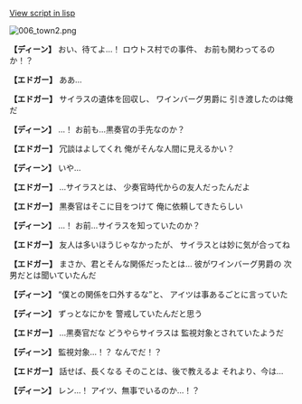 [View script in lisp](../scripts/1730302.txt)

![006_town2.png](../images/backgrounds/006_town2.png)

**【ディーン】**
おい、待てよ…！
ロウトス村での事件、
お前も関わってるのか！？

**【エドガー】**
ああ…

**【エドガー】**
サイラスの遺体を回収し、
ワインバーグ男爵に
引き渡したのは俺だ

**【ディーン】**
…！
お前も…黒奏官の手先なのか？

**【エドガー】**
冗談はよしてくれ
俺がそんな人間に見えるかい？

**【ディーン】**
いや…

**【エドガー】**
…サイラスとは、
少奏官時代からの友人だったんだよ

**【エドガー】**
黒奏官はそこに目をつけて
俺に依頼してきたらしい

**【ディーン】**
…！
お前…サイラスを知っていたのか？

**【エドガー】**
友人は多いほうじゃなかったが、
サイラスとは妙に気が合ってね

**【エドガー】**
まさか、君とそんな関係だったとは…
彼がワインバーグ男爵の
次男だとは聞いていたんだ

**【ディーン】**
“僕との関係を口外するな”と、
アイツは事あるごとに言っていた

**【ディーン】**
ずっとなにかを
警戒していたんだと思う

**【エドガー】**
…黒奏官だな
どうやらサイラスは
監視対象とされていたようだ

**【ディーン】**
監視対象…！？
なんでだ！？

**【エドガー】**
話せば、長くなる
そのことは、後で教えるよ
それより、今は…

**【ディーン】**
レン…！
アイツ、無事でいるのか…！？

